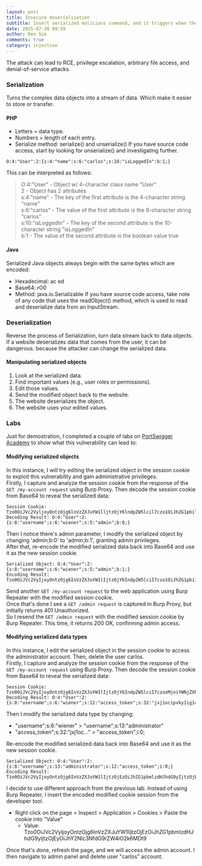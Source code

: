 ```yaml
---
layout: post
title: Insecure deserialization
subtitle: Insert serialized malicious command, and it triggers when the application deserialization.
date: 2025-07-30 09:59
author: Ren Sie
comments: true
category: injection
---
```


The attack can lead to RCE, privilege escalation, arbitrary file access, and denial-of-service attacks.

### Serialization
Turns the complex data objects into a stream of data. Which make it easier to store or transfer.

#### PHP
- Letters = data type.
- Numbers = length of each entry.
- Serialize method: serialize() and unserialize()
If you have source code access, start by looking for unserialize() and investigating further. 
~~~
O:4:"User":2:{s:4:"name":s:6:"carlos";s:10:"isLoggedIn":b:1;} 
~~~
This can be interpreted as follows:
> O:4:"User" - Object w/ 4-character class name "User"  
> 2 - Object has 2 attributes  
> s:4:"name" - The key of the first attribute is the 4-character string "name"  
> s:6:"carlos" - The value of the first attribute is the 6-character string "carlos"  
> s:10:"isLoggedIn" - The key of the second attribute is the 10-character string "isLoggedIn"  
> b:1 - The value of the second attribute is the boolean value true

#### Java
Serialized Java objects always begin with the same bytes which are encoded:
- Hexadecimal: ac ed
- Base64: rO0
- Method: java.io.Serializable
If you have source code access, take note of any code that uses the readObject() method, which is used to read and deserialize data from an InputStream.  

### Deserialization
Reverse the process of Serialization, turn data stream back to data objects.  
If a website deserializes data that comes from the user, it can be dangerous. because the attacker can change the serialized data.

#### Manipulating serialized objects
1. Look at the serialized data.
2. Find important values (e.g., user roles or permissions).
3. Edit those values.
4. Send the modified object back to the website.
5. The website deserializes the object.
6. The website uses your edited values.

### Labs
Just for demostration, I completed a couple of labs on [PortSwigger Academy](https://portswigger.net/web-security/all-labs#insecure-deserialization) to show what this vulnerability can lead to:

#### Modifying serialized objects 
In this instance, I will try editing the serialized object in the session cookie to exploit this vulnerability and gain administrative privileges.  
Firstly, I capture and analyze the session cookie from the response of the `GET /my-account request` using Burp Proxy. Then decode the session cookie from Base64 to reveal the serialized data: 
~~~
Session Cookie: Tzo0OiJVc2VyljoyOntzOjg6lnVzZXJuYW1lljtzOjY6lndpZW5lcil7czo1OiJhZG1pbil7YjowO30
Decoding Result: O:4:"User":2:{s:8:"username";s:6:"wiener";s:5:"admin";b:0;}
~~~

Then I notice there's admin parameter, I modify the serialized object by changing 'admin;b:0' to 'admin;b:1', granting admin privileges.  
After that, re-encode the modified serialized data back into Base64 and use it as the new session cookie. 
~~~
Serialized Object: O:4:"User":2:{s:8:"username";s:6:"wiener";s:5:"admin";b:1;} 
Encoding Result: Tzo0OiJVc2VyIjoyOntzOjg6InVzZXJuYW1lIjtzOjY6IndpZW5lciI7czo1OiJhZG1pbiI7YjoxO30g
~~~

Send another `GET /my-account request` to the web application using Burp Repeater with the modified session cookie.  
Once that's done I see a `GET /admin request` is captured in Burp Proxy, but initially returns 401 Unauthorized.  
So I resend the `GET /admin request` with the modified session cookie by Burp Repeater. This time, it returns 200 OK, confirming admin access.

#### Modifying serialized data types
In this instance, I edit the serialized object in the session cookie to access the administrator account. Then, delete the user carlos.  
Firstly, I capture and analyze the session cookie from the response of the `GET /my-account request` using Burp Proxy. Then decode the session cookie from Base64 to reveal the serialized data: 
~~~
Session Cookie: Tzo0OiJVc2VyIjoyOntzOjg6InVzZXJuYW1lIjtzOjY6IndpZW5lciI7czoxMjoiYWNjZXNzX3Rva2VuIjtzOjMyOiJqeGoxb2NpcHZreTFpZzE0bzF1ajV0Nmt5bHlpYnoweiI7
Decoding Result: O:4:"User":2:{s:8:"username";s:6:"wiener";s:12:"access_token";s:32:"jxj1ocipvky1ig14o1uj5t6kylyibz0z";
~~~

Then I modify the serialized data type by changing:  
 - "username";s:6:"wiener" > "username";s:13:"administrator"
 - "access_token";s:32:"jxj1oc..." > "access_token";i:0;

Re-encode the modified serialized data back into Base64 and use it as the new session cookie.
~~~
Serialized Object: O:4:"User":2:{s:8:"username";s:13:"administrator";s:12:"access_token";i:0;}
Encoding Result: Tzo0OiJVc2VyIjoyOntzOjg6InVzZXJuYW1lIjtzOjEzOiJhZG1pbmlzdHJhdG9yIjtzOjEyOiJhY2Nlc3NfdG9rZW4iO2k6MDt9
~~~

I decide to use different approach from the previous lab. Instead of using Burp Repeater, I insert the encoded modified cookie session from the developer tool. 
- Right click on the page > Inspect > Application > Cookies > Paste the cookie into "Value"
  - Value: Tzo0OiJVc2VyIjoyOntzOjg6InVzZXJuYW1lIjtzOjEzOiJhZG1pbmlzdHJhdG9yIjtzOjEyOiJhY2Nlc3NfdG9rZW4iO2k6MDt9
 
Once that's done, refresh the page, and we will access the admin account. I then navigate to admin panel and delete user "carlos" account.
